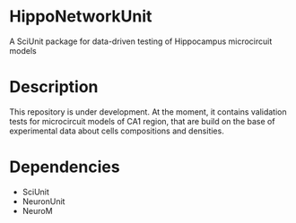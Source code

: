# HippoNetworkUnit
A SciUnit package for data-driven testing of Hippocampus microcircuit models

# Description
This repository is under development. At the moment, it contains validation tests for microcircuit models of CA1 region, that are build on the base of experimental data about cells compositions and densities.   

# Dependencies
- SciUnit
- NeuronUnit
- NeuroM

